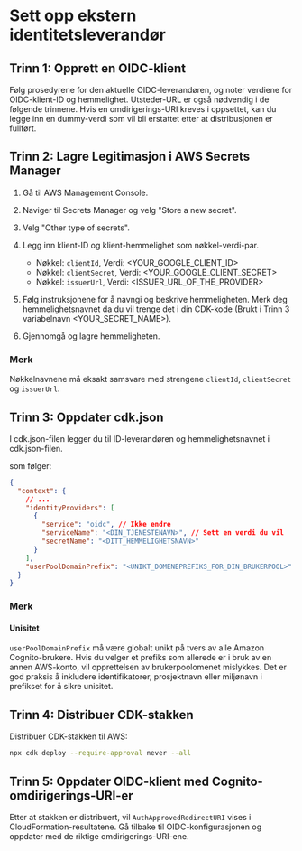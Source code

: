 # Sett opp ekstern identitetsleverandør

## Trinn 1: Opprett en OIDC-klient

Følg prosedyrene for den aktuelle OIDC-leverandøren, og noter verdiene for OIDC-klient-ID og hemmelighet. Utsteder-URL er også nødvendig i de følgende trinnene. Hvis en omdirigerings-URI kreves i oppsettet, kan du legge inn en dummy-verdi som vil bli erstattet etter at distribusjonen er fullført.

## Trinn 2: Lagre Legitimasjon i AWS Secrets Manager

1. Gå til AWS Management Console.
2. Naviger til Secrets Manager og velg "Store a new secret".
3. Velg "Other type of secrets".
4. Legg inn klient-ID og klient-hemmelighet som nøkkel-verdi-par.

   - Nøkkel: `clientId`, Verdi: <YOUR_GOOGLE_CLIENT_ID>
   - Nøkkel: `clientSecret`, Verdi: <YOUR_GOOGLE_CLIENT_SECRET>
   - Nøkkel: `issuerUrl`, Verdi: <ISSUER_URL_OF_THE_PROVIDER>

5. Følg instruksjonene for å navngi og beskrive hemmeligheten. Merk deg hemmelighetsnavnet da du vil trenge det i din CDK-kode (Brukt i Trinn 3 variabelnavn <YOUR_SECRET_NAME>).
6. Gjennomgå og lagre hemmeligheten.

### Merk

Nøkkelnavnene må eksakt samsvare med strengene `clientId`, `clientSecret` og `issuerUrl`.

## Trinn 3: Oppdater cdk.json

I cdk.json-filen legger du til ID-leverandøren og hemmelighetsnavnet i cdk.json-filen.

som følger:

```json
{
  "context": {
    // ...
    "identityProviders": [
      {
        "service": "oidc", // Ikke endre
        "serviceName": "<DIN_TJENESTENAVN>", // Sett en verdi du vil
        "secretName": "<DITT_HEMMELIGHETSNAVN>"
      }
    ],
    "userPoolDomainPrefix": "<UNIKT_DOMENEPREFIKS_FOR_DIN_BRUKERPOOL>"
  }
}
```

### Merk

#### Unisitet

`userPoolDomainPrefix` må være globalt unikt på tvers av alle Amazon Cognito-brukere. Hvis du velger et prefiks som allerede er i bruk av en annen AWS-konto, vil opprettelsen av brukerpoolomenet mislykkes. Det er god praksis å inkludere identifikatorer, prosjektnavn eller miljønavn i prefikset for å sikre unisitet.

## Trinn 4: Distribuer CDK-stakken

Distribuer CDK-stakken til AWS:

```sh
npx cdk deploy --require-approval never --all
```

## Trinn 5: Oppdater OIDC-klient med Cognito-omdirigerings-URI-er

Etter at stakken er distribuert, vil `AuthApprovedRedirectURI` vises i CloudFormation-resultatene. Gå tilbake til OIDC-konfigurasjonen og oppdater med de riktige omdirigerings-URI-ene.